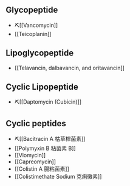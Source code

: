 ## Glycopeptide
- ⛏️[[Vancomycin]]
- [[Teicoplanin]]
## Lipoglycopeptide
- [[Telavancin, dalbavancin, and oritavancin]]
## Cyclic Lipopeptide
-  ⛏️[[Daptomycin (Cubicin)]]
## Cyclic peptides
- ⛏️[[Bacitracin A 枯草桿菌素]]
- [[Polymyxin B 粘菌素 B]]
- [[Viomycin]]
- [[Capreomycin]]
- [[Colistin A 腸粘菌素]]
- [[Colistimethate Sodium 克痢黴素]]